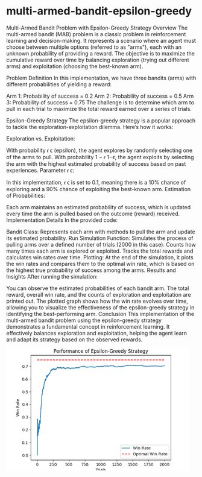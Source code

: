 # multi-armed-bandit-epsilon-greedy

Multi-Armed Bandit Problem with Epsilon-Greedy Strategy
Overview
The multi-armed bandit (MAB) problem is a classic problem in reinforcement learning and decision-making. It represents a scenario where an agent must choose between multiple options (referred to as "arms"), each with an unknown probability of providing a reward. The objective is to maximize the cumulative reward over time by balancing exploration (trying out different arms) and exploitation (choosing the best-known arm).

Problem Definition
In this implementation, we have three bandits (arms) with different probabilities of yielding a reward:

Arm 1: Probability of success = 0.2
Arm 2: Probability of success = 0.5
Arm 3: Probability of success = 0.75
The challenge is to determine which arm to pull in each trial to maximize the total reward earned over a series of trials.

Epsilon-Greedy Strategy
The epsilon-greedy strategy is a popular approach to tackle the exploration-exploitation dilemma. Here’s how it works:

Exploration vs. Exploitation:

With probability 
𝜖
ϵ (epsilon), the agent explores by randomly selecting one of the arms to pull.
With probability 
1
−
𝜖
1−ϵ, the agent exploits by selecting the arm with the highest estimated probability of success based on past experiences.
Parameter 
𝜖
ϵ:

In this implementation, 
𝜖
ϵ is set to 0.1, meaning there is a 10% chance of exploring and a 90% chance of exploiting the best-known arm.
Estimation of Probabilities:

Each arm maintains an estimated probability of success, which is updated every time the arm is pulled based on the outcome (reward) received.
Implementation Details
In the provided code:

Bandit Class: Represents each arm with methods to pull the arm and update its estimated probability.
Run Simulation Function: Simulates the process of pulling arms over a defined number of trials (2000 in this case).
Counts how many times each arm is explored or exploited.
Tracks the total rewards and calculates win rates over time.
Plotting: At the end of the simulation, it plots the win rates and compares them to the optimal win rate, which is based on the highest true probability of success among the arms.
Results and Insights
After running the simulation:

You can observe the estimated probabilities of each bandit arm.
The total reward, overall win rate, and the counts of exploration and exploitation are printed out.
The plotted graph shows how the win rate evolves over time, allowing you to visualize the effectiveness of the epsilon-greedy strategy in identifying the best-performing arm.
Conclusion
This implementation of the multi-armed bandit problem using the epsilon-greedy strategy demonstrates a fundamental concept in reinforcement learning. It effectively balances exploration and exploitation, helping the agent learn and adapt its strategy based on the observed rewards.

![Alt text](https://raw.githubusercontent.com/bitajalali/multi-armed-bandit-epsilon-greedy/refs/heads/main/Epsilon-Greedy.PNG)
